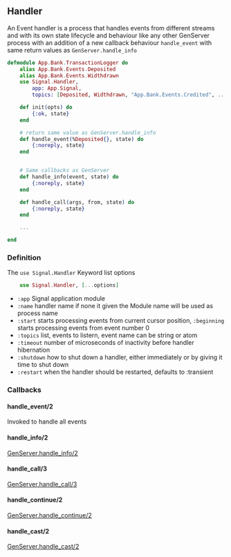 ## Handler

An Event handler is a process that handles events from different streams
and with its own state lifecycle and behaviour like any other GenServer process 
with an addition of a new callback behaviour `handle_event` with same return
values as `GenServer.handle_info`

```elixir
defmodule App.Bank.TransactionLogger do
    alias App.Bank.Events.Deposited
    alias App.Bank.Events.Widthdrawn
    use Signal.Handler,
        app: App.Signal,
        topics: [Deposited, Widthdrawn, "App.Bank.Events.Credited", ...]

    def init(opts) do
        {:ok, state}
    end

    # return same value as GenServer.handle_info
    def handle_event(%Deposited{}, state) do
        {:noreply, state}
    end


    # Same callbacks as GenServer
    def handle_info(event, state) do
        {:noreply, state}
    end

    def handle_call(args, from, state) do
        {:noreply, state}
    end

    ...

end
```

### Definition

The `use Signal.Handler` Keyword list options

```elixir
    use Signal.Handler, [...options]
```

- `:app` Signal application module
- `:name` handler name if none it given the Module name will be used as process name
- `:start` starts processing events from current cursor position, `:beginning` starts processing events from event number 0
- `:topics` list, events to listern, event name can be string or atom
- `:timeout` number of microseconds of inactivity before handler hibernation
- `:shutdown`  how to shut down a handler, either immediately or by giving it time to shut down
- `:restart` when the handler should be restarted, defaults to :transient


### Callbacks

#### handle_event/2
Invoked to handle all events

#### handle_info/2
[GenServer.handle_info/2](https://hexdocs.pm/elixir/1.12/GenServer.html#c:handle_info/2)

#### handle_call/3
[GenServer.handle_call/3](https://hexdocs.pm/elixir/1.12/GenServer.html#c:handle_call/3)

#### handle_continue/2
[GenServer.handle_continue/2](https://hexdocs.pm/elixir/1.12/GenServer.html#c:handle_continue/2)

#### handle_cast/2
[GenServer.handle_cast/2](https://hexdocs.pm/elixir/1.12/GenServer.html#c:handle_cast/2)
